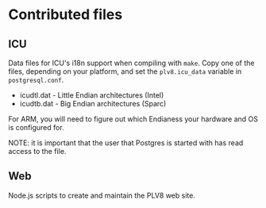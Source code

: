 # Contributed files

## ICU

Data files for ICU's i18n support when compiling with `make`.  Copy one
of the files, depending on your platform, and set the `plv8.icu_data` variable
in `postgresql.conf`.

* icudtl.dat - Little Endian architectures (Intel)
* icudtb.dat - Big Endian architectures (Sparc)

For ARM, you will need to figure out which Endianess your hardware and OS is
configured for.

NOTE: it is important that the user that Postgres is started with has read
access to the file.

## Web

Node.js scripts to create and maintain the PLV8 web site.
